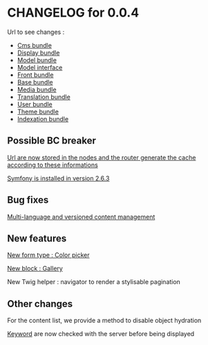 # CHANGELOG for 0.0.4

Url to see changes : 

 - [Cms bundle](https://github.com/itkg/phporchestra-cms-bundle/compare/v0.0.3...v0.0.4)
 - [Display bundle](https://github.com/itkg/phporchestra-display-bundle/compare/v0.0.3...v0.0.4)
 - [Model bundle](https://github.com/itkg/phporchestra-model-bundle/compare/v0.0.3...v0.0.4)
 - [Model interface](https://github.com/itkg/phporchestra-model-interface/compare/v0.0.3...v0.0.4)
 - [Front bundle](https://github.com/itkg/phporchestra-front-bundle/compare/v0.0.3...v0.0.4)
 - [Base bundle](https://github.com/itkg/phporchestra-base-bundle/compare/v0.0.3...v0.0.4)
 - [Media bundle](https://github.com/itkg/phporchestra-media-bundle/compare/v0.0.3...v0.0.4)
 - [Translation bundle](https://github.com/itkg/phporchestra-translation-bundle/compare/v0.0.3...v0.0.4)
 - [User bundle](https://github.com/itkg/phporchestra-user-bundle/compare/v0.0.3...v0.0.4)
 - [Theme bundle](https://github.com/itkg/phporchestra-theme-bundle/compare/v0.0.3...v0.0.4)
 - [Indexation bundle](https://github.com/itkg/phporchestra-indexation-bundle/compare/v0.0.3...v0.0.4)

## Possible BC breaker

[Url are now stored in the nodes and the router generate the cache according to these informations](https://trello.com/c/2UMlEc9C/493-3-etq-ufront-j-ai-les-pattern-d-url-mis-par-les-nodes-dans-le-routeur-symfony-directement)

[Symfony is installed in version 2.6.3](https://trello.com/c/IlZzbNzk/440-migration-a-symfony2-6)

## Bug fixes

[Multi-language and versioned content management](https://trello.com/c/lKpfGtDe/388-2-etq-ubo-je-peux-creer-une-nouvelle-version-d-un-content)

## New features

[New form type : Color picker](https://trello.com/c/BbMn2yj8/504-2-etq-ubo-j-ai-acces-a-un-color-picker-pour-choisir-une-couleur)

[New block : Gallery](https://trello.com/c/NWHlXpp4/372-2-etq-ubo-je-peux-saisir-une-liste-d-image-pour-une-galerie)

New Twig helper : navigator to render a stylisable pagination

## Other changes

For the content list, we provide a method to disable object hydration

[Keyword](https://trello.com/c/SW8MQ9XM/405-2-etq-ubo-lorsque-je-saisi-un-keyword-avec-des-caracteres-speciaux-le-serveur-fait-le-clean-avant-la-sauvegarde) are now checked with the server before being displayed
